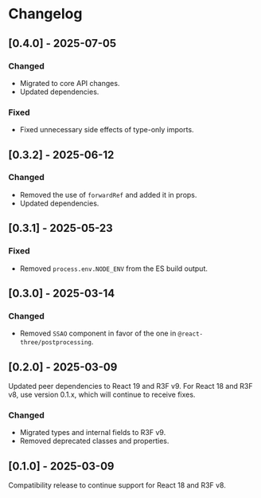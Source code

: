 # Changelog

## [0.4.0] - 2025-07-05

### Changed

- Migrated to core API changes.
- Updated dependencies.

### Fixed

- Fixed unnecessary side effects of type-only imports.

## [0.3.2] - 2025-06-12

### Changed

- Removed the use of `forwardRef` and added it in props.
- Updated dependencies.

## [0.3.1] - 2025-05-23

### Fixed

- Removed `process.env.NODE_ENV` from the ES build output.

## [0.3.0] - 2025-03-14

### Changed

- Removed `SSAO` component in favor of the one in `@react-three/postprocessing`.

## [0.2.0] - 2025-03-09

Updated peer dependencies to React 19 and R3F v9. For React 18 and R3F v8, use version 0.1.x, which will continue to receive fixes.

### Changed

- Migrated types and internal fields to R3F v9.
- Removed deprecated classes and properties.

## [0.1.0] - 2025-03-09

Compatibility release to continue support for React 18 and R3F v8.
